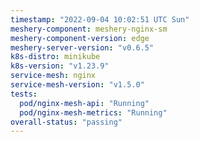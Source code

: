 ```yaml
---
timestamp: "2022-09-04 10:02:51 UTC Sun"
meshery-component: meshery-nginx-sm
meshery-component-version: edge
meshery-server-version: "v0.6.5"
k8s-distro: minikube
k8s-version: "v1.23.9"
service-mesh: nginx
service-mesh-version: "v1.5.0"
tests:
  pod/nginx-mesh-api: "Running"
  pod/nginx-mesh-metrics: "Running"
overall-status: "passing"
---
```

